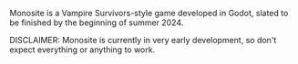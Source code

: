 Monosite is a Vampire Survivors-style game developed in Godot, slated to be finished by the beginning of summer 2024.

DISCLAIMER: Monosite is currently in very early development, so don't expect everything or anything to work.
